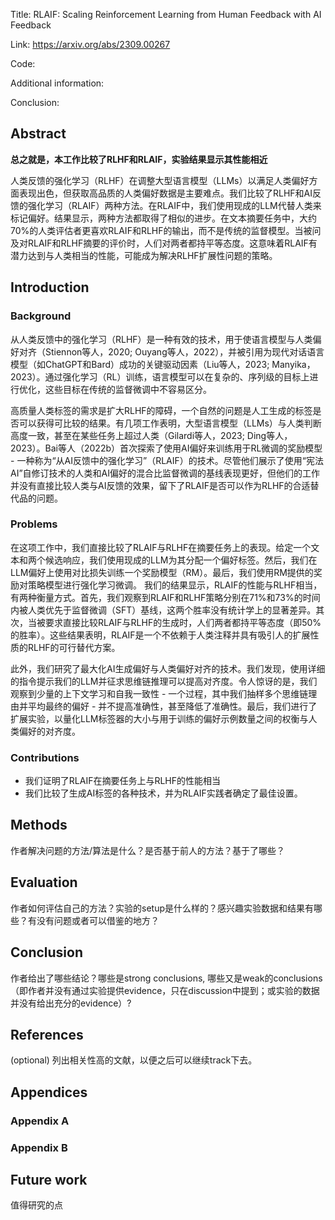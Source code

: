 Title: RLAIF: Scaling Reinforcement Learning from Human Feedback with AI Feedback

Link: https://arxiv.org/abs/2309.00267

Code: 

Additional information: 

Conclusion: 


## Abstract

**总之就是，本工作比较了RLHF和RLAIF，实验结果显示其性能相近**

人类反馈的强化学习（RLHF）在调整大型语言模型（LLMs）以满足人类偏好方面表现出色，但获取高品质的人类偏好数据是主要难点。我们比较了RLHF和AI反馈的强化学习（RLAIF）两种方法。在RLAIF中，我们使用现成的LLM代替人类来标记偏好。结果显示，两种方法都取得了相似的进步。在文本摘要任务中，大约70%的人类评估者更喜欢RLAIF和RLHF的输出，而不是传统的监督模型。当被问及对RLAIF和RLHF摘要的评价时，人们对两者都持平等态度。这意味着RLAIF有潜力达到与人类相当的性能，可能成为解决RLHF扩展性问题的策略。

## Introduction

### Background

从人类反馈中的强化学习（RLHF）是一种有效的技术，用于使语言模型与人类偏好对齐（Stiennon等人，2020; Ouyang等人，2022），并被引用为现代对话语言模型（如ChatGPT和Bard）成功的关键驱动因素（Liu等人，2023; Manyika，2023）。通过强化学习（RL）训练，语言模型可以在复杂的、序列级的目标上进行优化，这些目标在传统的监督微调中不容易区分。

高质量人类标签的需求是扩大RLHF的障碍，一个自然的问题是人工生成的标签是否可以获得可比较的结果。有几项工作表明，大型语言模型（LLMs）与人类判断高度一致，甚至在某些任务上超过人类（Gilardi等人，2023; Ding等人，2023）。Bai等人（2022b）首次探索了使用AI偏好来训练用于RL微调的奖励模型 - 一种称为“从AI反馈中的强化学习”（RLAIF）的技术。尽管他们展示了使用“宪法AI”自修订技术的人类和AI偏好的混合比监督微调的基线表现更好，但他们的工作并没有直接比较人类与AI反馈的效果，留下了RLAIF是否可以作为RLHF的合适替代品的问题。

### Problems

在这项工作中，我们直接比较了RLAIF与RLHF在摘要任务上的表现。给定一个文本和两个候选响应，我们使用现成的LLM为其分配一个偏好标签。然后，我们在LLM偏好上使用对比损失训练一个奖励模型（RM）。最后，我们使用RM提供的奖励对策略模型进行强化学习微调。
我们的结果显示，RLAIF的性能与RLHF相当，有两种衡量方式。首先，我们观察到RLAIF和RLHF策略分别在$71\%$和$73\%$的时间内被人类优先于监督微调（SFT）基线，这两个胜率没有统计学上的显著差异。其次，当被要求直接比较RLAIF与RLHF的生成时，人们两者都持平等态度（即$50\%$的胜率）。这些结果表明，RLAIF是一个不依赖于人类注释并具有吸引人的扩展性质的RLHF的可行替代方案。

此外，我们研究了最大化AI生成偏好与人类偏好对齐的技术。我们发现，使用详细的指令提示我们的LLM并征求思维链推理可以提高对齐度。令人惊讶的是，我们观察到少量的上下文学习和自我一致性 - 一个过程，其中我们抽样多个思维链理由并平均最终的偏好 - 并不提高准确性，甚至降低了准确性。最后，我们进行了扩展实验，以量化LLM标签器的大小与用于训练的偏好示例数量之间的权衡与人类偏好的对齐度。

### Contributions

- 我们证明了RLAIF在摘要任务上与RLHF的性能相当
- 我们比较了生成AI标签的各种技术，并为RLAIF实践者确定了最佳设置。

## Methods

作者解决问题的方法/算法是什么？是否基于前人的方法？基于了哪些？

  

## Evaluation

作者如何评估自己的方法？实验的setup是什么样的？感兴趣实验数据和结果有哪些？有没有问题或者可以借鉴的地方？

  

## Conclusion

作者给出了哪些结论？哪些是strong conclusions, 哪些又是weak的conclusions（即作者并没有通过实验提供evidence，只在discussion中提到；或实验的数据并没有给出充分的evidence）?

  

## References

(optional) 列出相关性高的文献，以便之后可以继续track下去。




## Appendices

### Appendix A



### Appendix B



## Future work

值得研究的点








